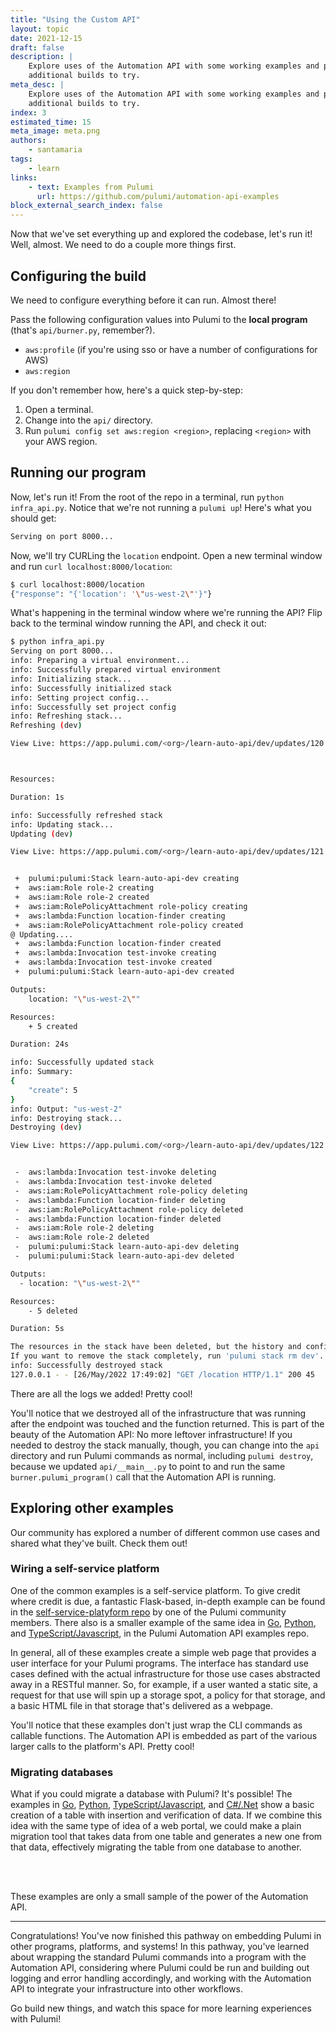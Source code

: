 ```yaml
---
title: "Using the Custom API"
layout: topic
date: 2021-12-15
draft: false
description: |
    Explore uses of the Automation API with some working examples and possible
    additional builds to try.
meta_desc: |
    Explore uses of the Automation API with some working examples and possible
    additional builds to try.
index: 3
estimated_time: 15
meta_image: meta.png
authors:
    - santamaria
tags:
    - learn
links:
    - text: Examples from Pulumi
      url: https://github.com/pulumi/automation-api-examples
block_external_search_index: false
---
```


Now that we've set everything up and explored the codebase, let's run it! Well, almost. We need to do a couple more things first.

## Configuring the build

We need to configure everything before it can run. Almost there!

Pass the following configuration values into Pulumi to the **local program** (that's `api/burner.py`, remember?).

* `aws:profile` (if you're using sso or have a number of configurations for AWS)
* `aws:region`

If you don't remember how, here's a quick step-by-step:

1. Open a terminal.
1. Change into the `api/` directory.
1. Run `pulumi config set aws:region <region>`, replacing `<region>` with your AWS region.

## Running our program

Now, let's run it! From the root of the repo in a terminal, run `python infra_api.py`. Notice that we're not running a `pulumi up`! Here's what you should get:

```bash
Serving on port 8000...
```

Now, we'll try CURLing the `location` endpoint. Open a new terminal window and run `curl localhost:8000/location`:

```bash
$ curl localhost:8000/location
{"response": "{'location': '\"us-west-2\"'}"}
```

What's happening in the terminal window where we're running the API? Flip back to the terminal window running the API, and check it out:

```bash
$ python infra_api.py
Serving on port 8000...
info: Preparing a virtual environment...
info: Successfully prepared virtual environment
info: Initializing stack...
info: Successfully initialized stack
info: Setting project config...
info: Successfully set project config
info: Refreshing stack...
Refreshing (dev)

View Live: https://app.pulumi.com/<org>/learn-auto-api/dev/updates/120



Resources:

Duration: 1s

info: Successfully refreshed stack
info: Updating stack...
Updating (dev)

View Live: https://app.pulumi.com/<org>/learn-auto-api/dev/updates/121


 +  pulumi:pulumi:Stack learn-auto-api-dev creating
 +  aws:iam:Role role-2 creating
 +  aws:iam:Role role-2 created
 +  aws:iam:RolePolicyAttachment role-policy creating
 +  aws:lambda:Function location-finder creating
 +  aws:iam:RolePolicyAttachment role-policy created
@ Updating....
 +  aws:lambda:Function location-finder created
 +  aws:lambda:Invocation test-invoke creating
 +  aws:lambda:Invocation test-invoke created
 +  pulumi:pulumi:Stack learn-auto-api-dev created

Outputs:
    location: "\"us-west-2\""

Resources:
    + 5 created

Duration: 24s

info: Successfully updated stack
info: Summary: 
{
    "create": 5
}
info: Output: "us-west-2"
info: Destroying stack...
Destroying (dev)

View Live: https://app.pulumi.com/<org>/learn-auto-api/dev/updates/122


 -  aws:lambda:Invocation test-invoke deleting
 -  aws:lambda:Invocation test-invoke deleted
 -  aws:iam:RolePolicyAttachment role-policy deleting
 -  aws:lambda:Function location-finder deleting
 -  aws:iam:RolePolicyAttachment role-policy deleted
 -  aws:lambda:Function location-finder deleted
 -  aws:iam:Role role-2 deleting
 -  aws:iam:Role role-2 deleted
 -  pulumi:pulumi:Stack learn-auto-api-dev deleting
 -  pulumi:pulumi:Stack learn-auto-api-dev deleted

Outputs:
  - location: "\"us-west-2\""

Resources:
    - 5 deleted

Duration: 5s

The resources in the stack have been deleted, but the history and configuration associated with the stack are still maintained.
If you want to remove the stack completely, run 'pulumi stack rm dev'.
info: Successfully destroyed stack
127.0.0.1 - - [26/May/2022 17:49:02] "GET /location HTTP/1.1" 200 45
```

There are all the logs we added! Pretty cool!

You'll notice that we destroyed all of the infrastructure that was running after the endpoint was touched and the function returned. This is part of the beauty of the Automation API: No more leftover infrastructure! If you needed to destroy the stack manually, though, you can change into the `api` directory and run Pulumi commands as normal, including `pulumi destroy`, because we updated `api/__main__.py` to point to and run the same `burner.pulumi_program()` call that the Automation API is running.

## Exploring other examples

Our community has explored a number of different common use cases and shared what they've built. Check them out!

### Wiring a self-service platform

One of the common examples is a self-service platform. To give credit where credit is due, a fantastic Flask-based, in-depth example can be found in the [self-service-platyform repo](https://github.com/komalali/self-service-platyform) by one of the Pulumi community members. There also is a smaller example of the same idea in [Go](https://github.com/pulumi/automation-api-examples/tree/main/go/pulumi_over_http), [Python](https://github.com/pulumi/automation-api-examples/tree/main/python/pulumi_over_http), and [TypeScript/Javascript](https://github.com/pulumi/automation-api-examples/tree/main/nodejs/pulumiOverHttp-ts), in the Pulumi Automation API examples repo.

In general, all of these examples create a simple web page that provides a user interface for your Pulumi programs. The interface has standard use cases defined with the actual infrastructure for those use cases abstracted away in a RESTful manner. So, for example, if a user wanted a static site, a request for that use will spin up a storage spot, a policy for that storage, and a basic HTML file in that storage that's delivered as a webpage.

You'll notice that these examples don't just wrap the CLI commands as callable functions. The Automation API is embedded as part of the various larger calls to the platform's API. Pretty cool!

### Migrating databases

What if you could migrate a database with Pulumi? It's possible! The examples in [Go](https://github.com/pulumi/automation-api-examples/blob/main/go/database_migration), [Python](https://github.com/pulumi/automation-api-examples/tree/main/python/database_migration), [TypeScript/Javascript](https://github.com/pulumi/automation-api-examples/blob/main/nodejs/databaseMigration-ts), and [C#/.Net](https://github.com/pulumi/automation-api-examples/blob/main/dotnet/DatabaseMigration) show a basic creation of a table with insertion and verification of data. If we combine this idea with the same type of idea of a web portal, we could make a plain migration tool that takes data from one table and generates a new one from that data, effectively migrating the table from one database to another.

<br/>
<br/>

These examples are only a small sample of the power of the Automation API.

---

Congratulations! You've now finished this pathway on embedding Pulumi in other programs, platforms, and systems! In this pathway, you've learned about wrapping the standard Pulumi commands into a program with the Automation API, considering where Pulumi could be run and building out logging and error handling accordingly, and working with the Automation API to integrate your infrastructure into other workflows.

Go build new things, and watch this space for more learning experiences with Pulumi!

